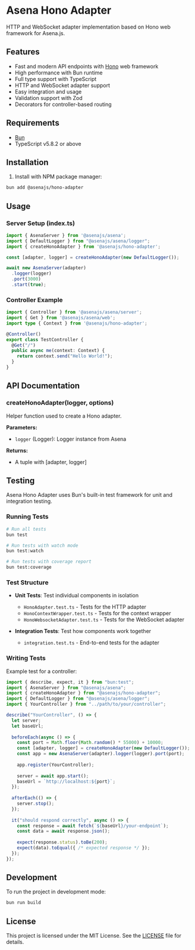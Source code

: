# Asena Hono Adapter

HTTP and WebSocket adapter implementation based on Hono web framework for Asena.js.

## Features

- Fast and modern API endpoints with [Hono](https://hono.dev/) web framework
- High performance with Bun runtime
- Full type support with TypeScript
- HTTP and WebSocket adapter support
- Easy integration and usage
- Validation support with Zod
- Decorators for controller-based routing

## Requirements

- [Bun](https://bun.sh)
- TypeScript v5.8.2 or above

## Installation

1. Install with NPM package manager:
```bash
bun add @asenajs/hono-adapter
```

## Usage

### Server Setup (index.ts)

```typescript
import { AsenaServer } from '@asenajs/asena';
import { DefaultLogger } from "@asenajs/asena/logger";
import { createHonoAdapter } from '@asenajs/hono-adapter';

const [adapter, logger] = createHonoAdapter(new DefaultLogger());

await new AsenaServer(adapter)
  .logger(logger)
  .port(3000)
  .start(true);
```

### Controller Example

```typescript
import { Controller } from '@asenajs/asena/server';
import { Get } from '@asenajs/asena/web';
import type { Context } from '@asenajs/hono-adapter';

@Controller()
export class TestController {
  @Get("/")
  public async me(context: Context) {
    return context.send("Hello World!");
  }
}
```

## API Documentation

### createHonoAdapter(logger, options)

Helper function used to create a Hono adapter.

**Parameters:**
- `logger` (Logger): Logger instance from Asena

**Returns:**
- A tuple with [adapter, logger]

## Testing

Asena Hono Adapter uses Bun's built-in test framework for unit and integration testing.

### Running Tests

```bash
# Run all tests
bun test

# Run tests with watch mode
bun test:watch

# Run tests with coverage report
bun test:coverage
```

### Test Structure

- **Unit Tests**: Test individual components in isolation
  - `HonoAdapter.test.ts` - Tests for the HTTP adapter
  - `HonoContextWrapper.test.ts` - Tests for the context wrapper
  - `HonoWebsocketAdapter.test.ts` - Tests for the WebSocket adapter

- **Integration Tests**: Test how components work together
  - `integration.test.ts` - End-to-end tests for the adapter

### Writing Tests

Example test for a controller:

```typescript
import { describe, expect, it } from "bun:test";
import { AsenaServer } from "@asenajs/asena";
import { createHonoAdapter } from "@asenajs/hono-adapter";
import { DefaultLogger } from "@asenajs/asena/logger";
import { YourController } from "../path/to/your/controller";

describe("YourController", () => {
  let server;
  let baseUrl;
  
  beforeEach(async () => {
    const port = Math.floor(Math.random() * 55000) + 10000;
    const [adapter, logger] = createHonoAdapter(new DefaultLogger());
    const app = new AsenaServer(adapter).logger(logger).port(port);
    
    app.register(YourController);
    
    server = await app.start();
    baseUrl = `http://localhost:${port}`;
  });
  
  afterEach(() => {
    server.stop();
  });
  
  it("should respond correctly", async () => {
    const response = await fetch(`${baseUrl}/your-endpoint`);
    const data = await response.json();
    
    expect(response.status).toBe(200);
    expect(data).toEqual({ /* expected response */ });
  });
});
```

## Development

To run the project in development mode:

```bash
bun run build
```

## License

This project is licensed under the MIT License. See the [LICENSE](LICENSE) file for details.